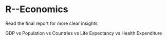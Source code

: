 # R--Economics

Read the final report for more clear insights

GDP vs Population vs Countries vs Life Expectancy vs Health Expenditure

